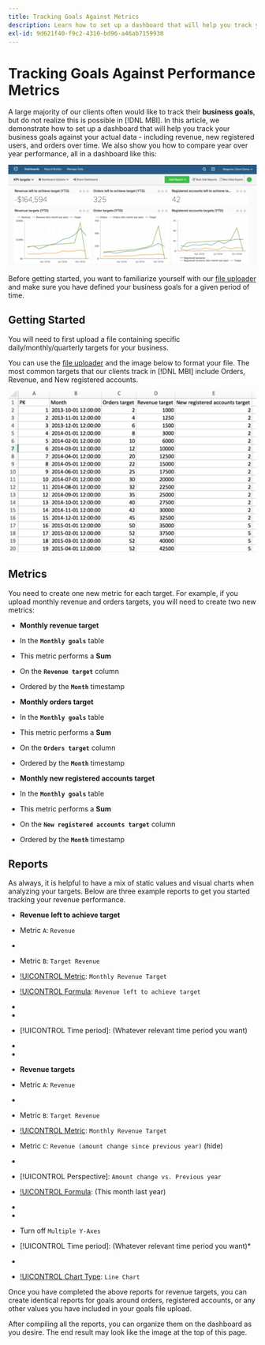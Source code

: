 ```yaml
---
title: Tracking Goals Against Metrics
description: Learn how to set up a dashboard that will help you track your business goals against your actual data - including revenue, new registered users, and orders over time.
exl-id: 9d621f40-f9c2-4310-bd96-a46ab7159930
---
```

# Tracking Goals Against Performance Metrics

A large majority of our clients often would like to track their **business goals**, but do not realize this is possible in [!DNL MBI]. In this article, we demonstrate how to set up a dashboard that will help you track your business goals against your actual data - including revenue, new registered users, and orders over time. We also show you how to compare year over year performance, all in a dashboard like this:

![](../../assets/Goals-_dashboard_2.png)

Before getting started, you want to familiarize yourself with our [file uploader](../importing-data/connecting-data/using-file-uploader.md) and make sure you have defined your business goals for a given period of time.

## Getting Started

You will need to first upload a file containing specific daily/monthly/quarterly targets for your business.

You can use the [file uploader](../importing-data/connecting-data/using-file-uploader.md) and the image below to format your file. The most common targets that our clients track in [!DNL MBI] include Orders, Revenue, and New registered accounts.

![](../../assets/Goals-_Excel.png)

## Metrics

You need to create one new metric for each target. For example, if you upload monthly revenue and orders targets, you will need to create two new metrics:

* **Monthly revenue target**
* In the **`Monthly goals`** table
* This metric performs a **Sum**
* On the **`Revenue target`** column
* Ordered by the **`Month`** timestamp

* **Monthly orders target**
* In the **`Monthly goals`** table
* This metric performs a **Sum**
* On the **`Orders target`** column
* Ordered by the **`Month`** timestamp

* **Monthly new registered accounts target**
* In the **`Monthly goals`** table
* This metric performs a **Sum**
* On the **`New registered accounts target`** column
* Ordered by the **`Month`** timestamp

## Reports

As always, it is helpful to have a mix of static values and visual charts when analyzing your targets. Below are three example reports to get you started tracking your revenue performance.

* **Revenue left to achieve target**
* Metric `A`: `Revenue`
* [!UICONTROL Metric]: `Revenue`

* Metric `B`: `Target Revenue`
* [!UICONTROL Metric]: `Monthly Revenue Target`

* [!UICONTROL Formula]: `Revenue left to achieve target`
* [!UICONTROL Formula]: `(B-A)`
* [!UICONTROL Format]: `Number`

* [!UICONTROL Time period]: (Whatever relevant time period you want)
* [!UICONTROL Interval]: `Month`
* [!UICONTROL Chart Type]: `Scalar`

* **Revenue targets**
* Metric `A`: `Revenue`
* [!UICONTROL Metric]: `Revenue`

* Metric `B`: `Target Revenue`
* [!UICONTROL Metric]: `Monthly Revenue Target`

* Metric `C`: `Revenue (amount change since previous year)` (hide)
* [!UICONTROL Metric]: `Revenue`
* [!UICONTROL Perspective]: `Amount change vs. Previous year`

* [!UICONTROL Formula]: (This month last year)
* [!UICONTROL Formula]: `(A-C)`
* [!UICONTROL Format]: `Currency`

* Turn off `Multiple Y-Axes`
* [!UICONTROL Time period]: (Whatever relevant time period you want)*
* [!UICONTROL Interval]: `Month`
* [!UICONTROL Chart Type]: `Line Chart`

Once you have completed the above reports for revenue targets, you can create identical reports for goals around orders, registered accounts, or any other values you have included in your goals file upload.

After compiling all the reports, you can organize them on the dashboard as you desire. The end result may look like the image at the top of this page.
